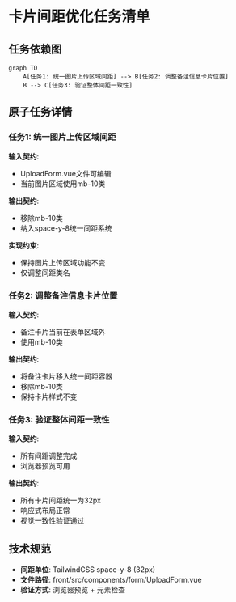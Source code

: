 # 卡片间距优化任务清单

## 任务依赖图
```mermaid
graph TD
    A[任务1: 统一图片上传区域间距] --> B[任务2: 调整备注信息卡片位置]
    B --> C[任务3: 验证整体间距一致性]
```

## 原子任务详情

### 任务1: 统一图片上传区域间距
**输入契约**:
- UploadForm.vue文件可编辑
- 当前图片区域使用mb-10类

**输出契约**:
- 移除mb-10类
- 纳入space-y-8统一间距系统

**实现约束**:
- 保持图片上传区域功能不变
- 仅调整间距类名

### 任务2: 调整备注信息卡片位置
**输入契约**:
- 备注卡片当前在表单区域外
- 使用mb-10类

**输出契约**:
- 将备注卡片移入统一间距容器
- 移除mb-10类
- 保持卡片样式不变

### 任务3: 验证整体间距一致性
**输入契约**:
- 所有间距调整完成
- 浏览器预览可用

**输出契约**:
- 所有卡片间距统一为32px
- 响应式布局正常
- 视觉一致性验证通过

## 技术规范
- **间距单位**: TailwindCSS space-y-8 (32px)
- **文件路径**: front/src/components/form/UploadForm.vue
- **验证方式**: 浏览器预览 + 元素检查